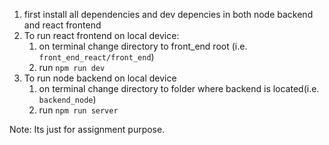 1. first install all dependencies and dev depencies in both node backend and react frontend
2. To run react frontend on local device:
    1. on terminal change directory to front_end root (i.e. `front_end_react/front_end`)
    2. run `npm run dev`
3. To run node backend on local device
    1. on terminal change directory to folder where backend is located(i.e. `backend_node`)
    2. run `npm run server`
   
Note: 
    Its just for assignment purpose.
